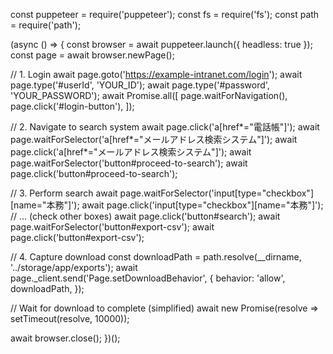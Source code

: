 const puppeteer = require('puppeteer');
const fs = require('fs');
const path = require('path');

(async () => {
  const browser = await puppeteer.launch({ headless: true });
  const page = await browser.newPage();

  // 1. Login
  await page.goto('https://example-intranet.com/login');
  await page.type('#userId', 'YOUR_ID');
  await page.type('#password', 'YOUR_PASSWORD');
  await Promise.all([
    page.waitForNavigation(),
    page.click('#login-button'),
  ]);

  // 2. Navigate to search system
  await page.click('a[href*="電話帳"]');
  await page.waitForSelector('a[href*="メールアドレス検索システム"]');
  await page.click('a[href*="メールアドレス検索システム"]');
  await page.waitForSelector('button#proceed-to-search');
  await page.click('button#proceed-to-search');

  // 3. Perform search
  await page.waitForSelector('input[type="checkbox"][name="本務"]');
  await page.click('input[type="checkbox"][name="本務"]');
  // ... (check other boxes)
  await page.click('button#search');
  await page.waitForSelector('button#export-csv');
  await page.click('button#export-csv');

  // 4. Capture download
  const downloadPath = path.resolve(__dirname, '../storage/app/exports');
  await page._client.send('Page.setDownloadBehavior', {
    behavior: 'allow',
    downloadPath,
  });

  // Wait for download to complete (simplified)
  await new Promise(resolve => setTimeout(resolve, 10000));

  await browser.close();
})();
